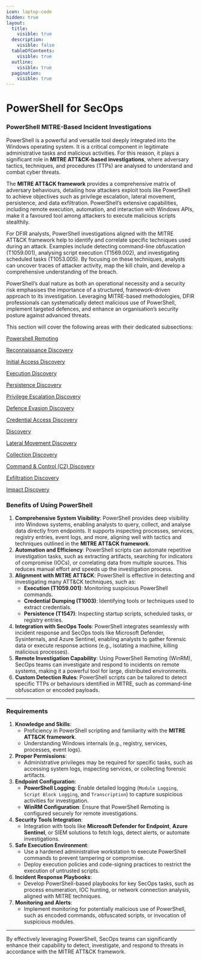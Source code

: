 ```yaml
---
icon: laptop-code
hidden: true
layout:
  title:
    visible: true
  description:
    visible: false
  tableOfContents:
    visible: true
  outline:
    visible: true
  pagination:
    visible: true
---
```


# PowerShell for SecOps

### **PowerShell MITRE-Based Incident Investigations**

PowerShell is a powerful and versatile tool deeply integrated into the Windows operating system. It is a critical component in legitimate administrative tasks and malicious activities. For this reason, it plays a significant role in **MITRE ATT\&CK-based investigations**, where adversary tactics, techniques, and procedures (TTPs) are analysed to understand and combat cyber threats.

The **MITRE ATT\&CK framework** provides a comprehensive matrix of adversary behaviours, detailing how attackers exploit tools like PowerShell to achieve objectives such as privilege escalation, lateral movement, persistence, and data exfiltration. PowerShell’s extensive capabilities, including remote execution, automation, and interaction with Windows APIs, make it a favoured tool among attackers to execute malicious scripts stealthily.

For DFIR analysts, PowerShell investigations aligned with the MITRE ATT\&CK framework help to identify and correlate specific techniques used during an attack. Examples include detecting command-line obfuscation (T1059.001), analysing script execution (T1569.002), and investigating scheduled tasks (T1053.005). By focusing on these techniques, analysts can uncover traces of attacker activity, map the kill chain, and develop a comprehensive understanding of the breach.

PowerShell’s dual nature as both an operational necessity and a security risk emphasises the importance of a structured, framework-driven approach to its investigation. Leveraging MITRE-based methodologies, DFIR professionals can systematically detect malicious use of PowerShell, implement targeted defences, and enhance an organisation’s security posture against advanced threats.

This section will cover the following areas with their dedicated subsections:&#x20;

[Powershell Remoting ](powershell-remoting.md)

[Reconnaissance Discovery](reconnaissance-discovery.md)

[Initial Access Discovery](initial-access-discovery.md)

[Execution Discovery ](execution-discovery.md)

[Persistence Discovery ](persistence-discovery.md)

[Privilege Escalation Discovery ](privilege-escalation-discovery.md)

[Defence Evasion Discovery ](defence-evasion-discovery.md)

[Credential Access Discovery ](credential-access-discovery.md)

[Discovery ](discovery.md)

[Lateral Movement Discovery ](lateral-movement-discovery.md)

[Collection Discovery ](collection-discovery.md)

[Command & Control (C2) Discovery ](command-and-control-c2-discovery.md)

[Exfiltration Discovery ](exfiltration-discovery.md)

[Impact Discovery](impact-discovery.md)

### **Benefits of Using PowerShell**

1. **Comprehensive System Visibility**: PowerShell provides deep visibility into Windows systems, enabling analysts to query, collect, and analyse data directly from endpoints. It supports inspecting processes, services, registry entries, event logs, and more, aligning well with tactics and techniques outlined in the **MITRE ATT\&CK framework**.
2. **Automation and Efficiency**: PowerShell scripts can automate repetitive investigation tasks, such as extracting artifacts, searching for indicators of compromise (IOCs), or correlating data from multiple sources. This reduces manual effort and speeds up the investigation process.
3. **Alignment with MITRE ATT\&CK**: PowerShell is effective in detecting and investigating many ATT\&CK techniques, such as:
   * **Execution (T1059.001)**: Monitoring suspicious PowerShell commands.
   * **Credential Dumping (T1003)**: Identifying tools or techniques used to extract credentials.
   * **Persistence (T1547)**: Inspecting startup scripts, scheduled tasks, or registry entries.
4. **Integration with SecOps Tools**: PowerShell integrates seamlessly with incident response and SecOps tools like Microsoft Defender, Sysinternals, and Azure Sentinel, enabling analysts to gather forensic data or execute response actions (e.g., isolating a machine, killing malicious processes).
5. **Remote Investigation Capability**: Using PowerShell Remoting (WinRM), SecOps teams can investigate and respond to incidents on remote systems, making it a powerful tool for large, distributed environments.
6. **Custom Detection Rules**: PowerShell scripts can be tailored to detect specific TTPs or behaviours identified in MITRE, such as command-line obfuscation or encoded payloads.

***

### **Requirements**

1. **Knowledge and Skills**:
   * Proficiency in PowerShell scripting and familiarity with the **MITRE ATT\&CK framework**.
   * Understanding Windows internals (e.g., registry, services, processes, event logs).
2. **Proper Permissions**:
   * Administrative privileges may be required for specific tasks, such as accessing system logs, inspecting services, or collecting forensic artifacts.
3. **Endpoint Configuration**:
   * **PowerShell Logging**: Enable detailed logging (`Module Logging`, `Script Block Logging`, and `Transcription`) to capture suspicious activities for investigation.
   * **WinRM Configuration**: Ensure that PowerShell Remoting is configured securely for remote investigations.
4. **Security Tools Integration**:
   * Integration with tools like **Microsoft Defender for Endpoint**, **Azure Sentinel**, or SIEM solutions to fetch logs, detect alerts, or automate investigations.
5. **Safe Execution Environment**:
   * Use a hardened administrative workstation to execute PowerShell commands to prevent tampering or compromise.
   * Deploy execution policies and code-signing practices to restrict the execution of untrusted scripts.
6. **Incident Response Playbooks**:
   * Develop PowerShell-based playbooks for key SecOps tasks, such as process enumeration, IOC hunting, or network connection analysis, aligned with MITRE techniques.
7. **Monitoring and Alerts**:
   * Implement monitoring for potentially malicious use of PowerShell, such as encoded commands, obfuscated scripts, or invocation of suspicious modules.

***

By effectively leveraging PowerShell, SecOps teams can significantly enhance their capability to detect, investigate, and respond to threats in accordance with the MITRE ATT\&CK framework.
